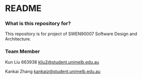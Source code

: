 # README #

### What is this repository for? ###

This repository is for project of SWEN90007 Software Design and Architecture.

### Team Member ###

Kun Liu       663938   kliu2@student.unimelb.edu.au

Kankai Zhang           kankaiz@student.unimelb.edu.au